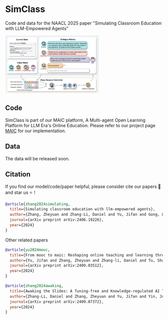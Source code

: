 # SimClass
Code and data for the NAACL 2025 paper "Simulating Classroom Education with LLM-Empowered Agents"

<img src="./simclass.pdf" width="300em" ></img> 

## Code <!-- omit in toc -->

SimClass is part of our MAIC platform, A Multi-agent Open Learning Platform for LLM Era's Online Education. Please refer to our project page [MAIC](https://github.com/THU-MAIC/MAIC-Core) for our implementation.

## Data <!-- omit in toc -->

The data will be released soon.

## Citation <!-- omit in toc -->

If you find our model/code/paper helpful, please consider cite our papers 📝 and star us ⭐️！

```bib
@article{zhang2024simulating,
  title={Simulating classroom education with llm-empowered agents},
  author={Zhang, Zheyuan and Zhang-Li, Daniel and Yu, Jifan and Gong, Linlu and Zhou, Jinchang and Liu, Zhiyuan and Hou, Lei and Li, Juanzi},
  journal={arXiv preprint arXiv:2406.19226},
  year={2024}
}
```

Other related papers

```bib
@article{yu2024mooc,
  title={From mooc to maic: Reshaping online teaching and learning through llm-driven agents},
  author={Yu, Jifan and Zhang, Zheyuan and Zhang-li, Daniel and Tu, Shangqing and Hao, Zhanxin and Li, Rui Miao and Li, Haoxuan and Wang, Yuanchun and Li, Hanming and Gong, Linlu and others},
  journal={arXiv preprint arXiv:2409.03512},
  year={2024}
}
```

```bib
@article{zhang2024awaking,
  title={Awaking the Slides: A Tuning-free and Knowledge-regulated AI Tutoring System via Language Model Coordination},
  author={Zhang-Li, Daniel and Zhang, Zheyuan and Yu, Jifan and Yin, Joy Lim Jia and Tu, Shangqing and Gong, Linlu and Wang, Haohua and Liu, Zhiyuan and Liu, Huiqin and Hou, Lei and others},
  journal={arXiv preprint arXiv:2409.07372},
  year={2024}
}
```

